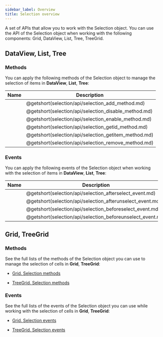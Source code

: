 ```yaml
---
sidebar_label: Overview
title: Selection overview
---          
```


A set of APIs that allow you to work with the Selection object. You can use the API of the Selection object when working with the following components: Grid, DataView, List, Tree, TreeGrid.

## DataView, List, Tree

### Methods

You can apply the following methods of the Selection object to manage the selection of items in  **DataView**, **List**, **Tree**:

| Name                                          | Description                                          |
| --------------------------------------------- | ---------------------------------------------------- |
| [](selection/api/selection_add_method.md)     | @getshort(selection/api/selection_add_method.md)     |
| [](selection/api/selection_disable_method.md) | @getshort(selection/api/selection_disable_method.md) |
| [](selection/api/selection_enable_method.md)  | @getshort(selection/api/selection_enable_method.md)  |
| [](selection/api/selection_getid_method.md)   | @getshort(selection/api/selection_getid_method.md)   |
| [](selection/api/selection_getitem_method.md) | @getshort(selection/api/selection_getitem_method.md) |
| [](selection/api/selection_remove_method.md)  | @getshort(selection/api/selection_remove_method.md)  |


### Events

You can apply the following events of the Selection object when working with the selection of items in **DataView**, **List**, **Tree**:

| Name                                                | Description                                                |
| --------------------------------------------------- | ---------------------------------------------------------- |
| [](selection/api/selection_afterselect_event.md)    | @getshort(selection/api/selection_afterselect_event.md)    |
| [](selection/api/selection_afterunselect_event.md)  | @getshort(selection/api/selection_afterunselect_event.md)  |
| [](selection/api/selection_beforeselect_event.md)   | @getshort(selection/api/selection_beforeselect_event.md)   |
| [](selection/api/selection_beforeunselect_event.md) | @getshort(selection/api/selection_beforeunselect_event.md) |

## Grid, TreeGrid

### Methods

See the full lists of the methods of the Selection object you can use to manage the selection of cells in **Grid**, **TreeGrid**:

- [Grid. Selection methods](grid/api/api_overview.md#selection-methods)

- [TreeGrid. Selection methods](treegrid/api/api_overview.md#selection-methods) 


### Events

See the full lists of the events of the Selection object you can use while working with the selection of cells in **Grid**, **TreeGrid**:

- [Grid. Selection events](grid/api/api_overview.md#selection-events)

- [TreeGrid. Selection events](treegrid/api/api_overview.md#selection-events) 
